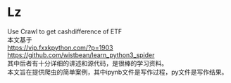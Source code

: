 # Lz  
Use Crawl to get cashdifference of ETF  
本文基于  
  https://vip.fxxkpython.com/?p=1903  
  https://github.com/wistbean/learn_python3_spider  
其中后者有十分详细的讲述和源代码，是很棒的学习资料。  
本文旨在提供爬虫的简单案例，其中ipynb文件是写作过程，py文件是写作结果。  
